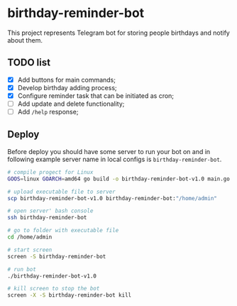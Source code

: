 # birthday-reminder-bot

This project represents Telegram bot for storing people birthdays and notify about them.

## TODO list

- [x] Add buttons for main commands;
- [x] Develop birthday adding process;
- [x] Configure reminder task that can be initiated as cron;
- [ ] Add update and delete functionality;
- [ ] Add `/help` response;

## Deploy

Before deploy you should have some server to run your bot on and in following example server name in local configs is `birthday-reminder-bot`.

```bash
# compile progect for Linux
GOOS=linux GOARCH=amd64 go build -o birthday-reminder-bot-v1.0 main.go

# upload executable file to server
scp birthday-reminder-bot-v1.0 birthday-reminder-bot:"/home/admin"

# open server' bash console
ssh birthday-reminder-bot

# go to folder with executable file
cd /home/admin

# start screen
screen -S birthday-reminder-bot

# run bot 
./birthday-reminder-bot-v1.0

# kill screen to stop the bot
screen -X -S birthday-reminder-bot kill
```
